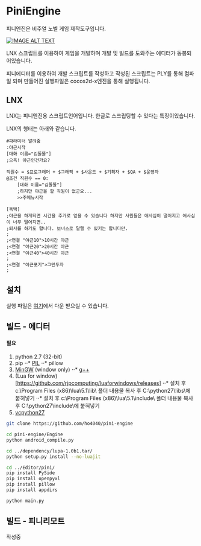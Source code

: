PiniEngine
=============
피니엔진은 비주얼 노벨 게임 제작도구입니다. 

[![IMAGE ALT TEXT](http://img.youtube.com/vi/5FD2cSPqFLE/0.jpg)](http://www.youtube.com/watch?v=5FD2cSPqFLE "피니엔진 프리뷰 트레일러")

LNX 스크립트를 이용하여 게임을 개발하며 개발 및 빌드를 도와주는 에디터가 동봉되어있습니다.

피니에디터를 이용하여 개발 스크립트를 작성하고 작성된 스크립트는 PLY를 통해 컴파일 되며 만들어진 실행파일은 cocos2d-x엔진을 통해 실행됩니다.


LNX
-------------
LNX는 피니엔진용 스크립트언어입니다. 한글로 스크립팅할 수 있다는 특징이있습니다.

LNX의 형태는 아래와 같습니다.
<pre><code>#파라미터 알려줌
:야근시작
[대화 이름="김똘똘"]
;으윽! 야근인건가요?

직원수 = $프로그래머 + $그래픽 + $사운드 + $기획자 + $QA + $운영자
@조건 직원수 == 0:
	[대화 이름="김똘똘"]
	;하지만 야근을 할 직원이 없군요...
	>>주메뉴시작

[독백]
;야근을 하게되면 시간을 추가로 얻을 수 있습니다 하지만 사원들은 애사심이 떨어지고 애사심이 너무 떨어지면..
;퇴사를 하기도 합니다. 보너스로 달랠 수 있기는 합니다만.
;
;<연결 "야근10">10시간 야근</연결>
;<연결 "야근20">20시간 야근</연결>
;<연결 "야근40">40시간 야근</연결>
;
;<연결 "야근포기">그만두자</연결>
;
</code></pre>

설치
-------------
실행 파일은 [여기](http://piniengine.com/)에서 다운 받으실 수 있습니다.

빌드 - 에디터
-------------
#### 필요 
1. python 2.7 (32-bit)
2. pip
⋅⋅* [PIL](http://effbot.org/downloads/PIL-1.1.7.win32-py2.7.exe)
⋅⋅* pillow
3. [MinGW](https://sourceforge.net/projects/mingw/files/Installer/) (window only)
⋅⋅* [g++](http://studymake.tistory.com/385) 
4. (Lua for window)[https://github.com/rjpcomputing/luaforwindows/releases]
⋅⋅* 설치 후 c:\Program Files (x86)\lua\5.1\lib\ 폴더 내용물 복사 후 C:\python27\libs\에 붙혀넣기
⋅⋅* 설치 후 c:\Program Files (x86)\lua\5.1\include\ 폴더 내용물 복사 후 C:\python27\include\에 붙혀넣기
5. [vcpython27](http://aka.ms/vcpython27)

```bash
git clone https://github.com/ho4040/pini-engine

cd pini-engine/Engine
python android_compile.py

cd ../dependency/lupa-1.0b1.tar/
python setup.py install --no-luajit

cd ../Editor/pini/
pip install PySide
pip install openpyxl
pip install pillow
pip install appdirs

python main.py
```

빌드 - 피니리모트
-------------
작성중